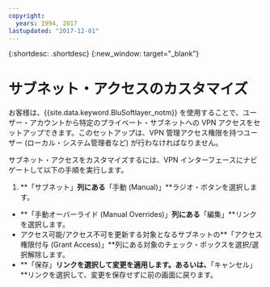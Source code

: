 ```yaml
---
copyright:
  years: 1994, 2017
lastupdated: "2017-12-01"
---
```


{:shortdesc: .shortdesc}
{:new_window: target="_blank"}

# サブネット・アクセスのカスタマイズ

お客様は、{{site.data.keyword.BluSoftlayer_notm}} を使用することで、ユーザー・アカウントから特定のプライベート・サブネットへの VPN アクセスをセットアップできます。このセットアップは、VPN 管理アクセス権限を持つユーザー (ローカル・システム管理者など) が行わなければなりません。

サブネット・アクセスをカスタマイズするには、VPN インターフェースにナビゲートして以下の手順を実行します。
1. **「サブネット」**列にある**「手動 (Manual)」**ラジオ・ボタンを選択します。
* **「手動オーバーライド (Manual Overrides)」**列にある**「編集」**リンクを選択します。
* アクセス可能/アクセス不可を更新する対象となるサブネットの**「アクセス権限付与 (Grant Access)」**列にある対象のチェック・ボックスを選択/選択解除します。
* **「保存」**リンクを選択して変更を適用します。あるいは、**「キャンセル」**リンクを選択して、変更を保存せずに前の画面に戻ります。

